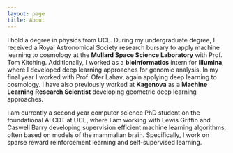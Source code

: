 ```yaml
---
layout: page
title: About
---
```


I hold a degree in physics from UCL. During my undergraduate degree, I received a Royal Astronomical Society 
research bursary to apply machine learning to cosmology at the **Mullard Space Science Laboratory** with Prof. Tom Kitching.
Additionally, I worked as a **bioinformatics** intern for **Illumina**, where I developed deep learning approaches for genomic analysis.
In my final year I worked with Prof. Ofer Lahav, again applying deep learning to cosmology. I have also previously worked 
at **Kagenova** as a **Machine Learning Research Scientist** developing geometric deep learning approaches. 

I am currently a second year computer science PhD student on the foundational AI CDT at UCL, where I am working 
with Lewis Griffin and Caswell Barry developing supervision efficient machine learning algorithms, often based on 
models of the mammalian brain. Specifically, I work on sparse reward reinforcement learning and self-supervised learning.
